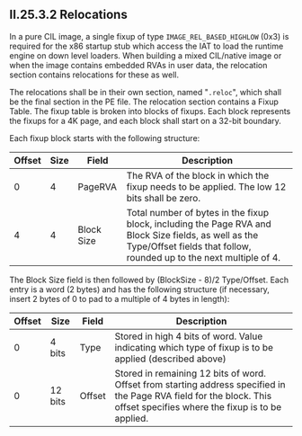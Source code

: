 ## II.25.3.2 Relocations

In a pure CIL image, a single fixup of type `IMAGE_REL_BASED_HIGHLOW` (0x3) is required for the x86 startup stub which access the IAT to load the runtime engine on down level loaders. When building a mixed CIL/native image or when the image contains embedded RVAs in user data, the relocation section contains relocations for these as well.

The relocations shall be in their own section, named "`.reloc`", which shall be the final section in the PE file. The relocation section contains a Fixup Table. The fixup table is broken into blocks of fixups. Each block represents the fixups for a 4K page, and each block shall start on a 32-bit boundary.

Each fixup block starts with the following structure:

 Offset | Size | Field | Description
 ---- | ---- | ---- | ----
 0 | 4 | PageRVA | The RVA of the block in which the fixup needs to be applied. The low 12 bits shall be zero.
 4 | 4 | Block Size | Total number of bytes in the fixup block, including the Page RVA and Block Size fields, as well as the Type/Offset fields that follow, rounded up to the next multiple of 4.

The Block Size field is then followed by (BlockSize - 8)/2 Type/Offset. Each entry is a word (2 bytes) and has the following structure (if necessary, insert 2 bytes of 0 to pad to a multiple of 4 bytes in length):

 Offset | Size | Field | Description
 ---- | ---- | ---- | ----
 0 | 4 bits | Type | Stored in high 4 bits of word. Value indicating which type of fixup is to be applied (described above)
 0 | 12 bits | Offset | Stored in remaining 12 bits of word. Offset from starting address specified in the Page RVA field for the block. This offset specifies where the fixup is to be applied.

